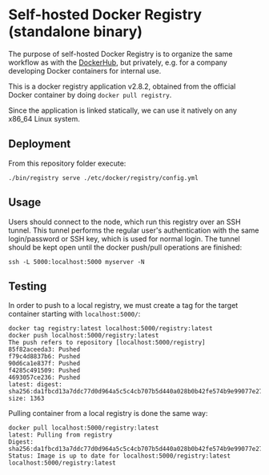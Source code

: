 # Self-hosted Docker Registry (standalone binary)

The purpose of self-hosted Docker Registry is to organize the same workflow as with the [DockerHub](https://hub.docker.com/), but privately, e.g. for a company developing Docker containers for internal use.

This is a docker registry application v2.8.2, obtained from the official Docker container by doing `docker pull registry`.

Since the application is linked statically, we can use it natively on any x86_64 Linux system.


## Deployment

From this repository folder execute:

```
./bin/registry serve ./etc/docker/registry/config.yml
```


## Usage

Users should connect to the node, which run this registry over an SSH tunnel. This tunnel performs the regular user's authentication with the same login/password or SSH key, which is used for normal login. The tunnel should be kept open until the docker push/pull operations are finished:

```
ssh -L 5000:localhost:5000 myserver -N
```


## Testing

In order to push to a local registry, we must create a tag for the target container starting with `localhost:5000/`:

```
docker tag registry:latest localhost:5000/registry:latest
docker push localhost:5000/registry:latest
The push refers to repository [localhost:5000/registry]
85f82aceeda3: Pushed
f79c4d8837b6: Pushed
90d6ca1e837f: Pushed
f4285c491509: Pushed
4693057ce236: Pushed
latest: digest: sha256:da1fbcd13a7ddc77d0d964a5c5c4cb707b5d440a028b0b42fe574b9e99077e27 size: 1363
```

Pulling container from a local registry is done the same way:

```
docker pull localhost:5000/registry:latest
latest: Pulling from registry
Digest: sha256:da1fbcd13a7ddc77d0d964a5c5c4cb707b5d440a028b0b42fe574b9e99077e27
Status: Image is up to date for localhost:5000/registry:latest
localhost:5000/registry:latest
```

